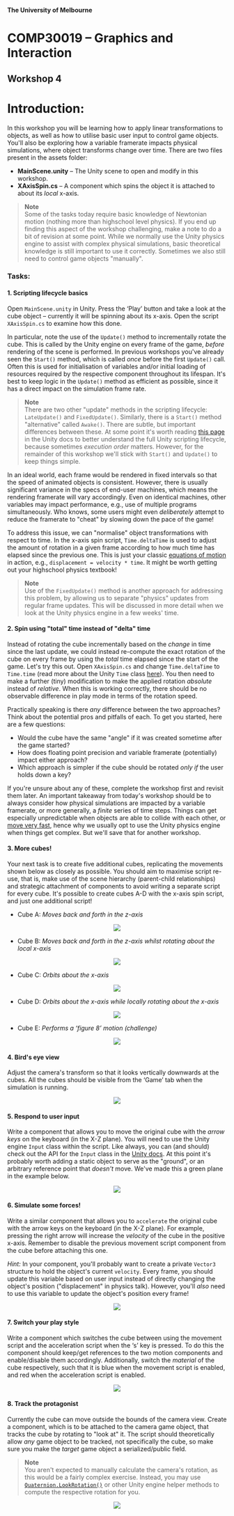 **The University of Melbourne**
# COMP30019 – Graphics and Interaction

## Workshop 4


# Introduction:

In this workshop you will be learning how to apply linear transformations to objects, 
as well as how to utilise basic user input to control game objects. You'll also be exploring
how a variable framerate impacts physical simulations, where object transforms change over time.
There are two files present in the assets folder:
* **MainScene.unity** – The Unity scene to open and modify in this workshop.
* **XAxisSpin.cs** – A component which spins the object it is attached to about its _local_ x-axis.

> **Note** <br>
> Some of the tasks today require basic knowledge of Newtonian motion (nothing more than highschool level physics). 
> If you end up finding this aspect of the workshop challenging, 
> make a note to do a bit of revision at some point. 
> While we normally use the Unity physics engine to assist with complex physical simulations, 
> basic theoretical knowledge is still important to use it correctly. Sometimes we 
> also still need to control game objects "manually".

### Tasks:

#### 1. Scripting lifecycle basics

Open `MainScene.unity` in Unity. Press the ‘Play’ button and take a look at the cube object – currently it will be spinning about its x-axis. Open the script `XAxisSpin.cs` to examine how this done. 

In particular, note the use of the `Update()` method to incrementally rotate the cube.
This is called by the Unity engine on every frame of the game, _before_ rendering of the scene
is performed. In previous workshops you've already seen the `Start()` method, 
which is called _once_ before the first `Update()` call. Often this is
used for initialisation of variables and/or initial loading of resources
required by the respective component throughout its lifespan. It's best to keep logic
in the `Update()` method as efficient as possible, since it has a direct 
impact on the simulation frame rate.

> **Note** <br>
> There are two other "update" methods in the scripting lifecycle: `LateUpdate()`
> and `FixedUpdate()`. Similarly, there is a `Start()` method "alternative" called
> `Awake()`. There are subtle, but important differences between these. 
> At some point it's worth reading [this page](https://docs.unity3d.com/Manual/ExecutionOrder.html)
> in the Unity docs to better understand the full Unity scripting lifecycle, because sometimes
> _execution order_ matters. However, for the remainder of this workshop we'll 
> stick with `Start()` and `Update()` to keep things simple.

In an ideal world, each frame would be rendered in fixed intervals so that the 
speed of animated objects is consistent. However, there is usually
significant variance in the specs of end-user machines, which means the rendering
framerate will vary accordingly. Even on identical machines, other variables may
impact performance, e.g., use of multiple programs simultaneously. Who knows, some users 
might even _deliberately_ attempt to reduce the framerate to "cheat" by slowing down
the pace of the game!

To address this issue, we can "normalise" object transformations with respect to time.
In the x-axis spin script, `Time.deltaTime` is used to adjust the amount of rotation
in a given frame according to how much time has elapsed since the previous one. This 
is just your classic [equations of motion](https://isaacphysics.org/concepts/cp_eq_of_motion) in
action, e.g., `displacement = velocity * time`. It might be worth getting out your highschool physics textbook!

> **Note** <br>
> Use of the `FixedUpdate()` method is another approach for addressing this problem,
> by allowing us to separate "physics" updates from regular frame updates. This will
> be discussed in more detail when we look at the Unity physics engine in a few weeks' time.

#### 2. Spin using "total" time instead of "delta" time

Instead of rotating the cube incrementally based on the _change_ in time since the last update, 
we could instead re-compute the exact rotation
of the cube on every frame by using the _total_ time elapsed since the start of the
game. Let's try this out. Open `XAxisSpin.cs` and change `Time.deltaTime` to `Time.time` (read more
about the Unity `Time` class [here](https://docs.unity3d.com/Manual/TimeFrameManagement.html)). 
You then need to make a
further (tiny) modification to make the applied rotation _absolute_ instead of _relative_. When this
is working correctly, there should be no observable difference in play mode in terms of the rotation
speed.

Practically speaking is there _any_ difference between the two approaches? Think about the potential
pros and pitfalls of each. To get you started, here are a few questions:

- Would the cube have the same "angle" if it was created sometime after the game started?
- How does floating point precision and variable framerate (potentially) impact either approach?
- Which approach is simpler if the cube should be rotated _only if_ the user holds down a key?

If you're unsure about any of these, complete the workshop first and revisit them later. 
An important takeaway from today's workshop should be to always consider how physical simulations
are impacted by a variable framerate, or more generally, a _finite_ series of time steps.
Things can get especially unpredictable when
objects are able to collide with each other, or [move very fast](https://www.aorensoftware.com/blog/2011/06/01/when-bullets-move-too-fast/), hence why we usually opt to use the Unity
physics engine when things get complex. But we'll save that for another workshop.

#### 3. More cubes!

Your next task is to create five additional cubes,
replicating the movements shown below as closely as possible. You should aim to
maximise script re-use, that is, make use of the scene hierarchy (parent-child 
relationships) and strategic attachment of components to avoid writing a separate script
for every cube. It's possible to create cubes A-D with the x-axis spin script, and 
just one additional script!

* Cube A: _Moves back and forth in the z-axis_

<p align="center">
  <img src="Gifs/Q1-1.gif">
</p>

* Cube B: _Moves back and forth in the z-axis whilst rotating about the local x-axis_

<p align="center">
  <img src="Gifs/Q1-2.gif">
</p>

* Cube C: _Orbits about the x-axis_

<p align="center">
  <img src="Gifs/Q1-3.gif">
</p>

* Cube D: _Orbits about the x-axis while locally rotating about the x-axis_

<p align="center">
  <img src="Gifs/Q1-4.gif">
</p>

* Cube E: _Performs a ‘figure 8’ motion (challenge)_

<p align="center">
  <img src="Gifs/Q1-5.gif">
</p>


#### 4. Bird's eye view

Adjust the camera's transform so that it looks vertically downwards at the cubes. 
All the cubes should be visible from the ‘Game’ tab when the simulation 
is running.

<p align="center">
  <img src="Gifs/Q2.gif">
</p>

#### 5. Respond to user input

Write a component that allows you to move the original cube with the _arrow keys_ on the 
keyboard (in the X-Z plane). You will need to use the Unity engine `Input`
class within the script. Like always, you can (and should) check out the API for the `Input` 
class in the [Unity docs](https://docs.unity3d.com/ScriptReference/Input.html).
At this point it's probably worth adding a static object to serve as the "ground",
or an arbitrary reference point that _doesn't_ move. We've made 
this a green plane in the example below.

<p align="center">
  <img src="Gifs/Q3.gif">
</p>

#### 6. Simulate some forces!
Write a similar component that allows you to `accelerate` the original cube 
with the arrow keys on the keyboard (in the X-Z plane). For example, 
pressing the right arrow will increase the _velocity_ of the cube in the 
positive x-axis. Remember to disable the previous movement script 
component from the cube before attaching this one.

_Hint:_ In your component, you'll probably want to create a private `Vector3` structure to hold the object's
current `velocity`. Every frame, you should update this variable based on user
input instead of directly changing the object's position ("displacement" in physics talk).
However, you'll _also_ need to use this variable to update the object's position every frame!

<p align="center">
  <img src="Gifs/Q4.gif">
</p>

#### 7. Switch your play style

Write a component which switches the cube between using the movement 
script and the acceleration script when the ‘s’ key is pressed. To do this
the component should keep/get references to the two motion components and 
enable/disable them accordingly.
Additionally, switch the _material_ of the cube respectively, such that it is 
blue when the movement script is enabled, and red when the acceleration 
script is enabled.

<p align="center">
  <img src="Gifs/Q5.gif">
</p>

#### 8. Track the protagonist

Currently the cube can move outside the bounds of the camera view. Create a
component, which is to be attached to the camera game object, that tracks the 
cube by rotating to "look at" it. The script should theoretically 
allow _any_ game object to be tracked, not specifically the cube, so make sure
you make the _target_ game object a serialized/public field.

> **Note** <br>
> You aren't expected to manually calculate the camera's rotation, 
> as this would be a fairly complex exercise. Instead, you may use 
[`Quaternion.LookRotation()`](https://docs.unity3d.com/ScriptReference/Quaternion.LookRotation.html) 
> or other Unity engine helper methods to compute the respective rotation for you.

<p align="center">
  <img src="Gifs/Q6.gif">
</p>
